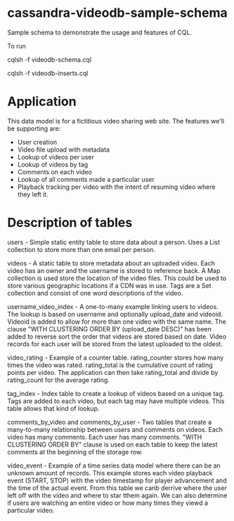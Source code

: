 cassandra-videodb-sample-schema
===============================

Sample schema to demonstrate the usage and features of CQL.

To run

cqlsh -f videodb-schema.cql

cqlsh -f videodb-inserts.cql

Application
===========

This data model is for a fictitious video sharing web site. The features we'll be supporting are:

 - User creation
 - Video file upload with metadata
 - Lookup of videos per user
 - Lookup of videos by tag
 - Comments on each video
 - Lookup of all comments made a particular user
 - Playback tracking per video with the intent of resuming video where they left it.



Description of tables
=====================

users - Simple static entity table to store data about a person. Uses a List collection to store more than one email per person.

videos - A static table to store metadata about an uploaded video. Each video has an owner and the username is stored to reference back. A Map collection is used store the location of the video files. This could be used to store various geographic locations if a CDN was in use. Tags are a Set collection and consist of one word descriptions of the video.

username_video_index - A one-to-many example linking users to videos. The lookup is based on username and optionally upload_date and videoid. Videoid is added to allow for more than one video with the same name. The clause "WITH CLUSTERING ORDER BY (upload_date DESC)" has been added to reverse sort the order that videos are stored based on date. Video records for each user will be stored from the latest uploaded to the oldest.

video_rating - Example of a counter table. rating_counter stores how many times the video was rated. rating_total is the cumulative count of rating points per video. The application can then take rating_total and divide by rating_count for the average rating.

tag_index - Index table to create a lookup of videos based on a unique tag. Tags are added to each video, but each tag may have multiple videos. This table allows that kind of lookup.

comments_by_video and comments_by_user - Two tables that create a many-to-many relationship between users and comments on videos. Each video has many comments. Each user has many comments. "WITH CLUSTERING ORDER BY" clause is used on each table to keep the latest comments at the beginning of the storage row.

video_event - Example of a time series data model where there can be an unknown amount of records. This example stores each video playback event (START, STOP) with the video timestamp for player advancement and the time of the actual event. From this table we canb derrive where the user left off with the video and where to star tthem again. We can also determine if users are watching an entire video or how many times they viewd a particular video.
